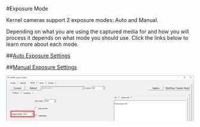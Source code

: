 #Exposure Mode

Kernel cameras support 2 exposure modes: Auto and Manual.

Depending on what you are using the captured media for and how you will process it depends on what mode you should use. Click the links below to learn more about each mode.

##[Auto Exposure Settings](../mcc/changing-camera-settings/auto-exposure-settings.html)

##[Manual Exposure Settings](../mcc/changing-camera-settings/manual-exposure-settings.html)

![](/assets/exp_mode.png)